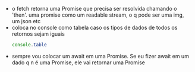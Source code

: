 <ul>
<li>o fetch retorna uma Promise que precisa ser resolvida
chamando o 'then'. uma promise como um readable stream, 
o q pode ser uma img, um json etc
</li>

<li>
coloca no console como tabela caso os tipos de dados de todos 
os retornos sejam iguais
</li>

```javascript
console.table
```

<li>
sempre vou colocar um await em uma Promise. Se eu fizer await em um dado q n é uma Promise, ele vai retornar uma Promise
</li>

</ul>




